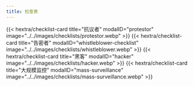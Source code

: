 ```yaml
---
title: 检查表
---
```

<div class="checklist-grid">
    {{< hextra/checklist-card title="抗议者" modalID="protestor" image="../../images/checklists/protestor.webp" >}}
    {{< hextra/checklist-card title="告密者" modalID="whistleblower-checklist" image="../../images/checklists/whistleblower.webp" >}}
    {{< hextra/checklist-card title="黑客" modalID="hacker" image="../../images/checklists/hacker.webp" >}}
    {{< hextra/checklist-card title="大规模监控" modalID="mass-surveillance" image="../../images/checklists/mass-surveillance.webp" >}}
</div>